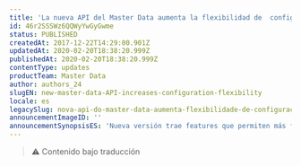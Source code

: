 ```yaml
---
title: 'La nueva API del Master Data aumenta la flexibilidad de  configuración '
id: 46r2SSSWz6QQWyYwGyGwme
status: PUBLISHED
createdAt: 2017-12-22T14:29:00.901Z
updatedAt: 2020-02-20T18:38:20.999Z
publishedAt: 2020-02-20T18:38:20.999Z
contentType: updates
productTeam: Master Data
author: authors_24
slugEN: new-master-data-API-increases-configuration-flexibility
locale: es
legacySlug: nova-api-do-master-data-aumenta-flexibilidade-de-configuracao
announcementImageID: ''
announcementSynopsisES: 'Nueva versión trae features que permiten más flexibilidad de configuración de las estructuras almacenadas en Master Data'
---
```


> ⚠️ Contenido bajo traducción
